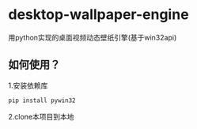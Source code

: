 # desktop-wallpaper-engine
用python实现的桌面视频动态壁纸引擎(基于win32api)
## 如何使用？
1.安装依赖库  
```python
pip install pywin32
```
2.clone本项目到本地 
```
```

